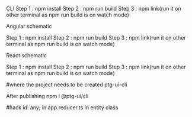 CLI
Step 1 : npm install
Step 2 : npm run build
Step 3 : npm link(run it on other terminal as npm run build is on watch mode)

Angular schematic

Step 1 : npm install
Step 2 : npm run build
Step 3 : npm link(run it on other terminal as npm run build is on watch mode)

React schematic

Step 1 : npm install
Step 2 : npm run build
Step 3 : npm link(run it on other terminal as npm run build is on watch mode)

#where the project needs to be created
ptg-ui-cli

After publishing
npm i @ptg-ui/cli

#hack
id: any; in app.reducer.ts in entity class

